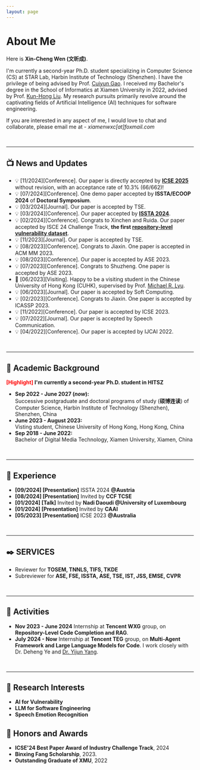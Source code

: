 ```yaml
---
layout: page
---
```


# About Me


Here is **Xin-Cheng Wen (文昕成)**.

I'm currently a second-year Ph.D. student specializing in Computer Science (CS) at STAR Lab, Harbin Institute of Technology (Shenzhen). I have the privilege of being advised by Prof. [Cuiyun Gao](https://cuiyungao.github.io/). I received my Bachelor's degree in the School of Informatics at Xiamen University in 2022, advised by Prof. [Kun-Hong Liu](https://cdmc.xmu.edu.cn/info/1010/1055.htm). My research pursuits primarily revolve around the captivating fields of Artificial Intelligence (AI) techniques for software engineering.


If you are interested in any aspect of me, I would love to chat and collaborate, please email me at - *xiamenwxc[at]foxmail.com*


  
<br>

---

## 📺 News and Updates
- &#x1F4A1; [11/2024][Conference]. Our paper is directly accepted by **[ICSE 2025](https://arxiv.org/abs/2412.08068)** without revision, with an acceptance rate of 10.3% (66/662)!
- &#x1F4A1; [07/2024][Conference]. One demo paper accepted by **ISSTA/ECOOP 2024** of **Doctoral Symposium**.
- &#x1F4A1; [03/2024][Journal]. Our paper is accepted by TSE.
- &#x1F4A1; [03/2024][Conference]. Our paper accepted by **[ISSTA 2024](https://arxiv.org/abs/2403.19096)**.
- &#x1F4A1; [02/2024][Conference]. Congrats to Xinchen and Ruida. Our paper accepted by ISCE 24 Challenge Track, **the first [repository-level vulnerability dataset](https://arxiv.org/abs/2401.13169)**.
- &#x1F4A1; [11/2023][Journal]. Our paper is accepted by TSE.
- &#x1F4A1; [08/2023][Conference]. Congrats to Jiaxin. One paper is accepted in ACM MM 2023.
- &#x1F4A1; [08/2023][Conference]. Our paper is accepted by ASE 2023.
- &#x1F4A1; [07/2023][Conference]. Congrats to Shuzheng. One paper is accepted by ASE 2023.
- &#x1F463; [06/2023][Visiting]. Happy to be a visiting student in the Chinese University of Hong Kong (CUHK), supervised by Prof. [Michael R. Lyu](http://www.cse.cuhk.edu.hk/lyu/).
- &#x1F4A1; [06/2023][Journal]. Our paper is accepted by Soft Computing.
- &#x1F4A1; [02/2023][Conference]. Congrats to Jiaxin. One paper is accepted by ICASSP 2023.
- &#x1F4A1; [11/2022][Conference]. Our paper is accepted by ICSE 2023.
- &#x1F4A1; [07/2022][Journal]. Our paper is accepted by Speech Communication.
- &#x1F4A1; [04/2022][Conference]. Our paper is accepted by IJCAI 2022.

  
<br>

---

## 🐾 Academic Background

**<font color='red'>[Highlight]</font> I'm currently a second-year Ph.D. student in HITSZ**

- **Sep 2022 - June 2027 (*now*):** <br>Successive postgraduate and doctoral programs of study (**硕博连读**) of Computer Science, Harbin Institute of Technology (Shenzhen), Shenzhen, China
- **June 2023 - August 2023:** <br>Visting student, Chinese University of Hong Kong, Hong Kong, China  
- **Sep 2018 - June 2022:** <br>Bachelor of Digital Media Technology, Xiamen University, Xiamen, China
  
<br>

---

## 🔎 Experience 
- **[09/2024] [Presentation]** ISSTA 2024 **@Austria**
- **[08/2024] [Presentation]** Invited by **CCF TCSE**
- **[01/2024] [Talk]** Invited by **Nadi Daoudi @University of Luxembourg**
- **[01/2024] [Presentation]** Invited by **CAAI**
- **[05/2023] [Presentation]** ICSE 2023 **@Australia**

<br>

---

## ✒️ SERVICES
- Reviewer for **TOSEM, TNNLS, TIFS, TKDE**
- Subreviewer for **ASE, FSE, ISSTA, ASE, TSE, IST, JSS, EMSE, CVPR**

<br>

---

## 🐳 Activities

- **Nov 2023 - June 2024** Internship at **Tencent WXG** group, on **Repository-Level Code Completion and RAG**.
- **July 2024 - Now** Internship at **Tencent TEG** group, on **Multi-Agent Framework and Large Language Models for Code**. I work closely with Dr. Deheng Ye and [Dr. Yijun Yang](https://stevenyangyj.github.io/).
<br>

---



## 📌 Research Interests

- **AI for Vulnerability**
- **LLM for Software Engineering**
- **Speech Emotion Recognition**

## 🌿 Honors and Awards
- **ICSE'24 Best Paper Award of Industry Challenge Track**, 2024
- **Binxing Fang Scholarship**, 2023.
- **Outstanding Graduate of XMU**, 2022




<br>
<div style="text-align: center;">
    <div style="display: inline-block; width: 300px; height: 300px;">
        <script type="text/javascript" id="clstr_globe" src="//clustrmaps.com/globe.js?d=aOaD90ilFyLNGYvoMbU4h-ub9zto6QkZp33lasBqhkY"></script>
    </div>
</div>
